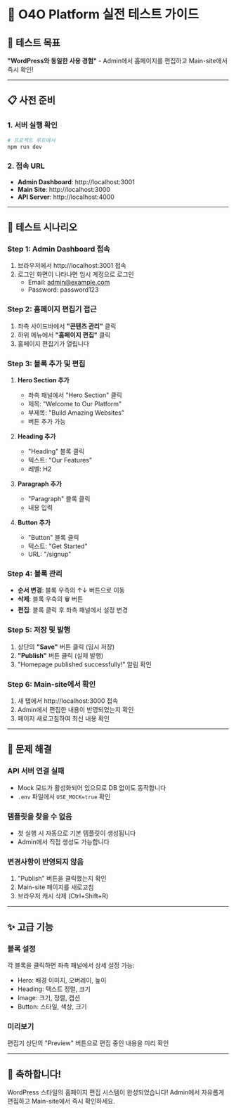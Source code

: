 # 🚀 O4O Platform 실전 테스트 가이드

## 🎯 테스트 목표
**"WordPress와 동일한 사용 경험"** - Admin에서 홈페이지를 편집하고 Main-site에서 즉시 확인!

---

## 📋 사전 준비

### 1. 서버 실행 확인
```bash
# 프로젝트 루트에서
npm run dev
```

### 2. 접속 URL
- **Admin Dashboard**: http://localhost:3001
- **Main Site**: http://localhost:3000
- **API Server**: http://localhost:4000

---

## 🧪 테스트 시나리오

### Step 1: Admin Dashboard 접속
1. 브라우저에서 http://localhost:3001 접속
2. 로그인 화면이 나타나면 임시 계정으로 로그인
   - Email: admin@example.com
   - Password: password123

### Step 2: 홈페이지 편집기 접근
1. 좌측 사이드바에서 **"콘텐츠 관리"** 클릭
2. 하위 메뉴에서 **"홈페이지 편집"** 클릭
3. 홈페이지 편집기가 열립니다

### Step 3: 블록 추가 및 편집
1. **Hero Section 추가**
   - 좌측 패널에서 "Hero Section" 클릭
   - 제목: "Welcome to Our Platform"
   - 부제목: "Build Amazing Websites"
   - 버튼 추가 가능

2. **Heading 추가**
   - "Heading" 블록 클릭
   - 텍스트: "Our Features"
   - 레벨: H2

3. **Paragraph 추가**
   - "Paragraph" 블록 클릭
   - 내용 입력

4. **Button 추가**
   - "Button" 블록 클릭
   - 텍스트: "Get Started"
   - URL: "/signup"

### Step 4: 블록 관리
- **순서 변경**: 블록 우측의 ↑↓ 버튼으로 이동
- **삭제**: 블록 우측의 🗑️ 버튼
- **편집**: 블록 클릭 후 좌측 패널에서 설정 변경

### Step 5: 저장 및 발행
1. 상단의 **"Save"** 버튼 클릭 (임시 저장)
2. **"Publish"** 버튼 클릭 (실제 발행)
3. "Homepage published successfully!" 알림 확인

### Step 6: Main-site에서 확인
1. 새 탭에서 http://localhost:3000 접속
2. Admin에서 편집한 내용이 반영되었는지 확인
3. 페이지 새로고침하여 최신 내용 확인

---

## 🔧 문제 해결

### API 서버 연결 실패
- Mock 모드가 활성화되어 있으므로 DB 없이도 동작합니다
- `.env` 파일에서 `USE_MOCK=true` 확인

### 템플릿을 찾을 수 없음
- 첫 실행 시 자동으로 기본 템플릿이 생성됩니다
- Admin에서 직접 생성도 가능합니다

### 변경사항이 반영되지 않음
1. "Publish" 버튼을 클릭했는지 확인
2. Main-site 페이지를 새로고침
3. 브라우저 캐시 삭제 (Ctrl+Shift+R)

---

## ✨ 고급 기능

### 블록 설정
각 블록을 클릭하면 좌측 패널에서 상세 설정 가능:
- Hero: 배경 이미지, 오버레이, 높이
- Heading: 텍스트 정렬, 크기
- Image: 크기, 정렬, 캡션
- Button: 스타일, 색상, 크기

### 미리보기
편집기 상단의 "Preview" 버튼으로 편집 중인 내용을 미리 확인

---

## 🎉 축하합니다!
WordPress 스타일의 홈페이지 편집 시스템이 완성되었습니다!
Admin에서 자유롭게 편집하고 Main-site에서 즉시 확인하세요.